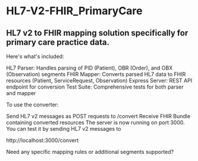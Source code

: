 # HL7-V2-FHIR_PrimaryCare

## HL7 v2 to FHIR mapping solution specifically for primary care practice data. 

Here's what's included:
 
 HL7 Parser: Handles parsing of PID (Patient), OBR (Order), and OBX (Observation) segments
 FHIR Mapper: Converts parsed HL7 data to FHIR resources (Patient, ServiceRequest, Observation)
 Express Server: REST API endpoint for conversion
 Test Suite: Comprehensive tests for both parser and mapper

To use the converter:

  Send HL7 v2 messages as POST requests to /convert
  Receive FHIR Bundle containing converted resources
  The server is now running on port 3000. 
  You can test it by sending HL7 v2 messages to 

  
  http://localhost:3000/convert


Need any specific mapping rules or additional segments supported?

